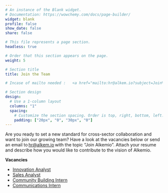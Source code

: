 ```yaml
---
# An instance of the Blank widget.
# Documentation: https://wowchemy.com/docs/page-builder/
widget: blank
profile: false
show_date: false
share: false

# This file represents a page section.
headless: true

# Order that this section appears on the page.
weight: 5

# Section title
title: Join the Team 

# Incase of mailto needed :   <a href="mailto:hr@alkem.io?subject=Join%20Alkemio"> </a>

# Section design
design:
  # Use a 1-column layout
  columns: "1"
  spacing:
    # Customize the section spacing. Order is top, right, bottom, left.
    padding: ["20px", "0", "30px", "0"]
---
```


Are you ready to set a new standard for cross-sector collaboration and want to join our growing team? Have a look at the vacancies below or send an email to hr@alkem.io with the topic “Join Alkemio”. Attach your resume and describe how you would like to contribute to the vision of Alkemio. 
  
**Vacancies**
- [Innovation Analyst](/about/vacancy-innovation-analyst)
- [Sales Analyst](/about/vacancy-sales-analyst)
- [Community Building Intern](/about/vacancy-community-intern)
- [Communications Intern](/about/vacany/communications-intern)

